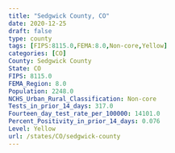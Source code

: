 ```yaml
---
title: "Sedgwick County, CO"
date: 2020-12-25
draft: false
type: county
tags: [FIPS:8115.0,FEMA:8.0,Non-core,Yellow]
categories: [CO]
County: Sedgwick County
State: CO
FIPS: 8115.0
FEMA_Region: 8.0
Population: 2248.0
NCHS_Urban_Rural_Classification: Non-core
Tests_in_prior_14_days: 317.0
Fourteen_day_test_rate_per_100000: 14101.0
Percent_Positivity_in_prior_14_days: 0.076
Level: Yellow
url: /states/CO/sedgwick-county
---
```




